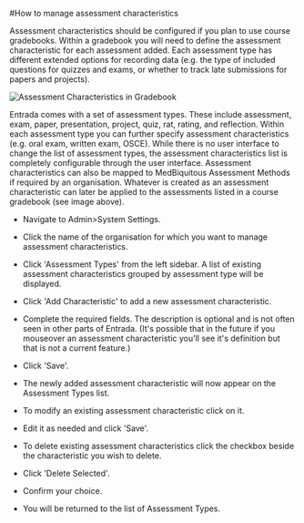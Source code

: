 #How to manage assessment characteristics

Assessment characteristics should be configured if you plan to use course gradebooks. Within a gradebook you will need to define the assessment characteristic for each assessment added. Each assessment type has different extended options for recording data (e.g. the type of included questions for quizzes and exams, or whether to track late submissions for papers and projects).  

![Assessment Characteristics in Gradebook](/img/assessment-evaluation/assessment-characteristics-gradebookdisplay-me1.11.png)

Entrada comes with a set of assessment types.  These include assessment, exam, paper, presentation, project, quiz, rat, rating, and reflection.  Within each assessment type you can further specify assessment characteristics (e.g. oral exam, written exam, OSCE).  While there is no user interface to change the list of assessment types, the assessment characteristics list is completely configurable through the user interface.  Assessment characteristics can also be mapped to MedBiquitous Assessment Methods if required by an organisation. Whatever is created as an assessment characteristic can later be applied to the assessments listed in a course gradebook (see image above).

* Navigate to Admin>System Settings.
* Click the name of the organisation for which you want to manage assessment characteristics.
* Click 'Assessment Types' from the left sidebar.  A list of existing assessment characteristics grouped by assessment type will be displayed.
* Click 'Add Characteristic' to add a new assessment characteristic.
* Complete the required fields.  The description is optional and is not often seen in other parts of Entrada.  (It's possible that in the future if you mouseover an assessment characteristic you'll see it's definition but that is not a current feature.)
* Click 'Save'.
* The newly added assessment characteristic will now appear on the Assessment Types list.

* To modify an existing assessment characteristic click on it.
* Edit it as needed and click 'Save'.

* To delete existing assessment characteristics click the checkbox beside the characteristic you wish to delete.
* Click 'Delete Selected'.
* Confirm your choice.
* You will be returned to the list of Assessment Types.
